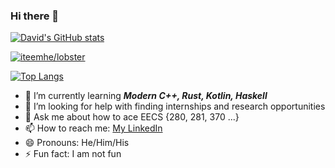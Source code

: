 ### Hi there 👋

[![David's GitHub stats](https://github-readme-stats.vercel.app/api?username=iteemhe&count_private=true&show_icons=true&theme=material-palenight)](https://github.com/iteemhe)

[![iteemhe/lobster](https://github-readme-stats.vercel.app/api/pin/?username=iteemhe&repo=cses-solutions&show_owner=true&theme=material-palenight)](https://github.com/iteemhe/cses-solutions)

[![Top Langs](https://github-readme-stats.vercel.app/api/top-langs/?username=iteemhe&langs_count=10&layout=compact&theme=material-palenight)](https://github.com/iteemhe)

- 🌱    I’m currently learning ***Modern C++, Rust, Kotlin, Haskell***
- 🤔    I’m looking for help with finding internships and research opportunities
- 💬    Ask me about how to ace EECS {280, 281, 370 ...}
- 📫    How to reach me: [My LinkedIn](https://www.linkedin.com/in/hejiahao/)
- 😄    Pronouns: He/Him/His
- ⚡    Fun fact: I am not fun
